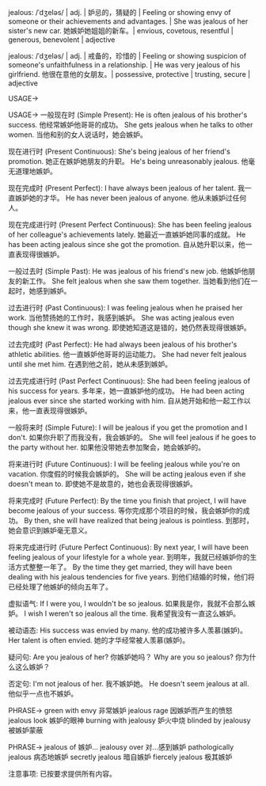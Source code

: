 jealous: /ˈdʒeləs/ | adj. | 妒忌的，猜疑的 | Feeling or showing envy of someone or their achievements and advantages. |  She was jealous of her sister's new car. 她嫉妒她姐姐的新车。| envious, covetous, resentful | generous, benevolent | adjective


jealous: /ˈdʒeləs/ | adj. | 戒备的，珍惜的 |  Feeling or showing suspicion of someone's unfaithfulness in a relationship. | He was very jealous of his girlfriend. 他很在意他的女朋友。| possessive, protective | trusting, secure | adjective



USAGE->

USAGE->
一般现在时 (Simple Present):
He is often jealous of his brother's success.  他经常嫉妒他哥哥的成功。
She gets jealous when he talks to other women. 当他和别的女人说话时，她会嫉妒。


现在进行时 (Present Continuous):
She's being jealous of her friend's promotion. 她正在嫉妒她朋友的升职。
He's being unreasonably jealous. 他毫无道理地嫉妒。


现在完成时 (Present Perfect):
I have always been jealous of her talent. 我一直嫉妒她的才华。
He has never been jealous of anyone. 他从未嫉妒过任何人。


现在完成进行时 (Present Perfect Continuous):
She has been feeling jealous of her colleague's achievements lately. 她最近一直嫉妒她同事的成就。
He has been acting jealous since she got the promotion. 自从她升职以来，他一直表现得很嫉妒。


一般过去时 (Simple Past):
He was jealous of his friend's new job. 他嫉妒他朋友的新工作。
She felt jealous when she saw them together. 当她看到他们在一起时，她感到嫉妒。


过去进行时 (Past Continuous):
I was feeling jealous when he praised her work. 当他赞扬她的工作时，我感到嫉妒。
She was acting jealous even though she knew it was wrong. 即使她知道这是错的，她仍然表现得很嫉妒。


过去完成时 (Past Perfect):
He had always been jealous of his brother's athletic abilities. 他一直嫉妒他哥哥的运动能力。
She had never felt jealous until she met him. 在遇到他之前，她从未感到嫉妒。


过去完成进行时 (Past Perfect Continuous):
She had been feeling jealous of his success for years. 多年来，她一直嫉妒他的成功。
He had been acting jealous ever since she started working with him. 自从她开始和他一起工作以来，他一直表现得很嫉妒。


一般将来时 (Simple Future):
I will be jealous if you get the promotion and I don't. 如果你升职了而我没有，我会嫉妒的。
She will feel jealous if he goes to the party without her. 如果他没带她去参加聚会，她会嫉妒的。


将来进行时 (Future Continuous):
I will be feeling jealous while you're on vacation. 你度假的时候我会嫉妒的。
She will be acting jealous even if she doesn't mean to. 即使她不是故意的，她也会表现得很嫉妒。


将来完成时 (Future Perfect):
By the time you finish that project, I will have become jealous of your success. 等你完成那个项目的时候，我会嫉妒你的成功。
By then, she will have realized that being jealous is pointless. 到那时，她会意识到嫉妒毫无意义。


将来完成进行时 (Future Perfect Continuous):
By next year, I will have been feeling jealous of your lifestyle for a whole year. 到明年，我就已经嫉妒你的生活方式整整一年了。
By the time they get married, they will have been dealing with his jealous tendencies for five years. 到他们结婚的时候，他们将已经处理了他嫉妒的倾向五年了。


虚拟语气:
If I were you, I wouldn't be so jealous. 如果我是你，我就不会那么嫉妒。
I wish I weren't so jealous all the time. 我希望我没有一直这么嫉妒。


被动语态:
His success was envied by many. 他的成功被许多人羡慕(嫉妒)。
Her talent is often envied. 她的才华经常被人羡慕(嫉妒)。


疑问句:
Are you jealous of her? 你嫉妒她吗？
Why are you so jealous? 你为什么这么嫉妒？


否定句:
I'm not jealous of her. 我不嫉妒她。
He doesn't seem jealous at all. 他似乎一点也不嫉妒。



PHRASE->
green with envy 非常嫉妒
jealous rage 因嫉妒而产生的愤怒
jealous look 嫉妒的眼神
burning with jealousy 妒火中烧
blinded by jealousy 被嫉妒蒙蔽


PHRASE->
jealous of 嫉妒…
jealousy over  对…感到嫉妒
pathologically jealous 病态地嫉妒
secretly jealous 暗自嫉妒
fiercely jealous 极其嫉妒


注意事项:
已按要求提供所有内容。
